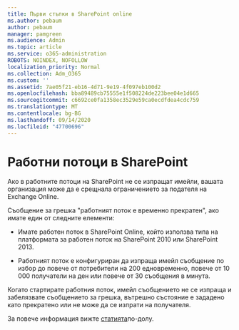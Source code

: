 ```yaml
---
title: Първи стъпки в SharePoint online
ms.author: pebaum
author: pebaum
manager: pamgreen
ms.audience: Admin
ms.topic: article
ms.service: o365-administration
ROBOTS: NOINDEX, NOFOLLOW
localization_priority: Normal
ms.collection: Adm_O365
ms.custom: ''
ms.assetid: 7ae05f21-eb16-4d71-9e19-4f097eb100d2
ms.openlocfilehash: bba89489cb75555e1f508224de223bee04e1d665
ms.sourcegitcommit: c6692ce0fa1358ec3529e59ca0ecdfdea4cdc759
ms.translationtype: MT
ms.contentlocale: bg-BG
ms.lasthandoff: 09/14/2020
ms.locfileid: "47700696"
---
```

# <a name="workflows-in-sharepoint"></a>Работни потоци в SharePoint

Ако в работните потоци на SharePoint не се изпращат имейли, вашата организация може да е срещнала ограничението за подателя на Exchange Online.

Съобщение за грешка "работният поток е временно прекратен", ако имате един от следните елементи:

- Имате работен поток в SharePoint Online, който използва типа на платформата за работен поток на SharePoint 2010 или SharePoint 2013.

- Работният поток е конфигуриран да изпраща имейл съобщение по избор до повече от потребители на 200 едновременно, повече от 10 000 получатели на ден или повече от 30 съобщения в минута.

Когато стартирате работния поток, имейл съобщението не се изпраща и забелязвате съобщението за грешка, вътрешно състояние е зададено като прекратено или не може да се изпрати на получателя.

За повече информация вижте [статията](https://docs.microsoft.com/sharepoint/support/workflows/configured-workflow-fails-running)по-долу.

